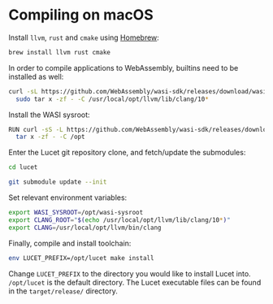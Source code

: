 # Compiling on macOS

Install `llvm`, `rust` and `cmake` using [Homebrew](https://brew.sh):

```sh
brew install llvm rust cmake
```

In order to compile applications to WebAssembly, builtins need to be installed
as well:

```sh
curl -sL https://github.com/WebAssembly/wasi-sdk/releases/download/wasi-sdk-10/libclang_rt.builtins-wasm32-wasi-10.0.tar.gz | \
  sudo tar x -zf - -C /usr/local/opt/llvm/lib/clang/10*
```

Install the WASI sysroot:

```sh
RUN curl -sS -L https://github.com/WebAssembly/wasi-sdk/releases/download/wasi-sdk-10/wasi-sysroot-10.0.tar.gz | \
  tar x -zf - -C /opt
```

Enter the Lucet git repository clone, and fetch/update the submodules:

```sh
cd lucet

git submodule update --init
```

Set relevant environment variables:

```sh
export WASI_SYSROOT=/opt/wasi-sysroot
export CLANG_ROOT="$(echo /usr/local/opt/llvm/lib/clang/10*)"
export CLANG=/usr/local/opt/llvm/bin/clang
```

Finally, compile and install toolchain:

```sh
env LUCET_PREFIX=/opt/lucet make install
```

Change `LUCET_PREFIX` to the directory you would like to install Lucet into. `/opt/lucet` is the default directory.
The Lucet executable files can be found in the `target/release/` directory.
